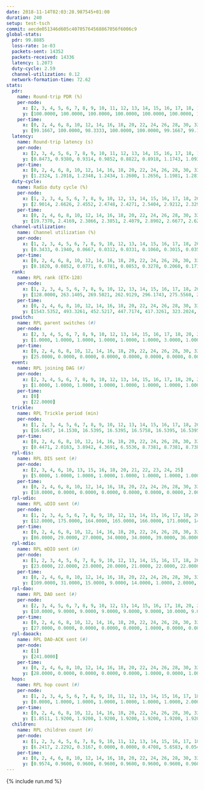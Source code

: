 ```yaml
---
date: 2018-11-14T02:03:28.987545+01:00
duration: 240
setup: test-tsch
commit: aecde051346d605c40705764568867056f6006c9
global-stats:
  pdr: 99.8885
  loss-rate: 1e-03
  packets-sent: 14352
  packets-received: 14336
  latency: 1.2073
  duty-cycle: 2.59
  channel-utilization: 0.12
  network-formation-time: 72.62
stats:
  pdr:
    name: Round-trip PDR (%)
    per-node:
      x: [2, 3, 4, 5, 6, 7, 8, 9, 10, 11, 12, 13, 14, 15, 16, 17, 18, 19, 20, 21, 22, 23, 24, 25]
      y: [100.0000, 100.0000, 100.0000, 100.0000, 100.0000, 100.0000, 100.0000, 100.0000, 100.0000, 100.0000, 99.4516, 100.0000, 99.8353, 100.0000, 100.0000, 99.6485, 99.8319, 100.0000, 100.0000, 100.0000, 99.8390, 99.8358, 99.6815, 99.1468]
    per-time:
      x: [0, 2, 4, 6, 8, 10, 12, 14, 16, 18, 20, 22, 24, 26, 28, 30, 32, 34, 36, 38, 40, 42, 44, 46, 48, 50, 52, 54, 56, 58, 60, 62, 64, 66, 68, 70, 72, 74, 76, 78, 80, 82, 84, 86, 88, 90, 92, 94, 96, 98, 100, 102, 104, 106, 108, 110, 112, 114, 116, 118, 120, 122, 124, 126, 128, 130, 132, 134, 136, 138, 140, 142, 144, 146, 148, 150, 152, 154, 156, 158, 160, 162, 164, 166, 168, 170, 172, 174, 176, 178, 180, 182, 184, 186, 188, 190, 192, 194, 196, 198, 200, 202, 204, 206, 208, 210, 212, 214, 216, 218, 220, 222, 224, 226, 228, 230, 232, 234, 236, 238, 240]
      y: [99.1667, 100.0000, 98.3333, 100.0000, 100.0000, 99.1667, 99.1667, 98.3333, 100.0000, 100.0000, 100.0000, 98.3471, 100.0000, 100.0000, 99.1667, 100.0000, 100.0000, 100.0000, 98.3333, 100.0000, 100.0000, 100.0000, 100.0000, 100.0000, 100.0000, 100.0000, 100.0000, 100.0000, 98.3193, 100.0000, 100.0000, 100.0000, 100.0000, 100.0000, 100.0000, 100.0000, 100.0000, 100.0000, 100.0000, 100.0000, 100.0000, 100.0000, 100.0000, 100.0000, 100.0000, 100.0000, 100.0000, 100.0000, 100.0000, 100.0000, 100.0000, 100.0000, 100.0000, 100.0000, 100.0000, 100.0000, 100.0000, 100.0000, 100.0000, 100.0000, 100.0000, 100.0000, 100.0000, 100.0000, 100.0000, 100.0000, 100.0000, 100.0000, 100.0000, 100.0000, 100.0000, 99.1667, 100.0000, 100.0000, 100.0000, 100.0000, 100.0000, 100.0000, 100.0000, 100.0000, 100.0000, 100.0000, 100.0000, 100.0000, 100.0000, 100.0000, 100.0000, 100.0000, 100.0000, 100.0000, 100.0000, 100.0000, 100.0000, 100.0000, 100.0000, 100.0000, 100.0000, 100.0000, 99.1667, 100.0000, 100.0000, 100.0000, 100.0000, 100.0000, 100.0000, 100.0000, 100.0000, 100.0000, 100.0000, 100.0000, 100.0000, 100.0000, 100.0000, 100.0000, 100.0000, 100.0000, 100.0000, 100.0000, 100.0000, 100.0000, null]
  latency:
    name: Round-trip latency (s)
    per-node:
      x: [2, 3, 4, 5, 6, 7, 8, 9, 10, 11, 12, 13, 14, 15, 16, 17, 18, 19, 20, 21, 22, 23, 24, 25]
      y: [0.8473, 0.9380, 0.9314, 0.9852, 0.8822, 0.8918, 1.1743, 1.0931, 1.0882, 1.2975, 1.1293, 1.0479, 1.3414, 1.1280, 1.1719, 1.2598, 1.4751, 1.4000, 1.3327, 1.3653, 1.3543, 1.5756, 1.6222, 1.6517]
    per-time:
      x: [0, 2, 4, 6, 8, 10, 12, 14, 16, 18, 20, 22, 24, 26, 28, 30, 32, 34, 36, 38, 40, 42, 44, 46, 48, 50, 52, 54, 56, 58, 60, 62, 64, 66, 68, 70, 72, 74, 76, 78, 80, 82, 84, 86, 88, 90, 92, 94, 96, 98, 100, 102, 104, 106, 108, 110, 112, 114, 116, 118, 120, 122, 124, 126, 128, 130, 132, 134, 136, 138, 140, 142, 144, 146, 148, 150, 152, 154, 156, 158, 160, 162, 164, 166, 168, 170, 172, 174, 176, 178, 180, 182, 184, 186, 188, 190, 192, 194, 196, 198, 200, 202, 204, 206, 208, 210, 212, 214, 216, 218, 220, 222, 224, 226, 228, 230, 232, 234, 236, 238, 240]
      y: [1.2324, 1.2018, 1.2348, 1.2434, 1.2600, 1.2656, 1.1981, 1.2814, 1.2326, 1.2766, 1.2684, 1.2580, 1.2107, 1.2098, 1.2650, 1.1962, 1.2008, 1.2038, 1.1821, 1.2068, 1.2207, 1.1959, 1.2078, 1.2135, 1.1931, 1.1872, 1.1954, 1.2173, 1.2746, 1.3470, 1.2352, 1.3052, 1.2624, 1.2369, 1.3354, 1.2604, 1.3049, 1.2775, 1.3157, 1.3255, 1.2817, 1.2700, 1.2763, 1.2083, 1.2203, 1.2159, 1.1321, 1.2156, 1.2228, 1.2189, 1.1934, 1.1855, 1.1575, 1.1736, 1.1967, 1.1881, 1.1782, 1.2330, 1.1955, 1.1855, 1.1913, 1.1456, 1.2079, 1.1686, 1.2602, 1.1874, 1.2677, 1.2286, 1.2111, 1.2936, 1.2353, 1.2772, 1.1898, 1.1622, 1.1724, 1.1516, 1.1739, 1.2062, 1.1941, 1.1825, 1.1714, 1.1733, 1.2026, 1.1312, 1.1807, 1.1749, 1.1698, 1.1531, 1.1343, 1.1674, 1.2499, 1.1705, 1.2306, 1.1687, 1.1995, 1.2057, 1.2101, 1.1986, 1.1612, 1.1828, 1.1946, 1.1902, 1.1790, 1.1674, 1.1702, 1.1365, 1.1251, 1.1785, 1.1640, 1.1576, 1.1664, 1.1322, 1.1471, 1.1575, 1.1355, 1.1389, 1.1470, 1.1758, 1.1785, 1.1985, null]
  duty-cycle:
    name: Radio duty cycle (%)
    per-node:
      x: [1, 2, 3, 4, 5, 6, 7, 8, 9, 10, 12, 13, 14, 15, 16, 17, 18, 20, 21, 22, 23, 24, 25]
      y: [2.9014, 2.6626, 2.4552, 2.4748, 2.4271, 2.5404, 2.9212, 2.3295, 2.4116, 2.5306, 2.5237, 2.6151, 2.4140, 2.7054, 2.4931, 2.4520, 2.6353, 2.4812, 2.4907, 2.5941, 2.6455, 2.5429, 2.4692]
    per-time:
      x: [0, 2, 4, 6, 8, 10, 12, 14, 16, 18, 20, 22, 24, 26, 28, 30, 32, 34, 36, 38, 40, 42, 44, 46, 48, 50, 52, 54, 56, 58, 60, 62, 64, 66, 68, 70, 72, 74, 76, 78, 80, 82, 84, 86, 88, 90, 92, 94, 96, 98, 100, 102, 104, 106, 108, 110, 112, 114, 116, 118, 120, 122, 124, 126, 128, 130, 132, 134, 136, 138, 140, 142, 144, 146, 148, 150, 152, 154, 156, 158, 160, 162, 164, 166, 168, 170, 172, 174, 176, 178, 180, 182, 184, 186, 188, 190, 192, 194, 196, 198, 200, 202, 204, 206, 208, 210, 212, 214, 216, 218, 220, 222, 224, 226, 228, 230, 232, 234, 236, 238]
      y: [19.7370, 2.4169, 2.3866, 2.3851, 2.4079, 2.8902, 2.6677, 2.6266, 2.5350, 2.3815, 2.3828, 2.3859, 2.3841, 2.3890, 2.4227, 2.4089, 2.4029, 2.3968, 2.4015, 2.3996, 2.3995, 2.3954, 2.3956, 2.4082, 2.4050, 2.3961, 2.3976, 2.4054, 2.4098, 2.4384, 2.4087, 2.3931, 2.4163, 2.3884, 2.4169, 2.4105, 2.4109, 2.4091, 2.4049, 2.4128, 2.4181, 2.4097, 2.4094, 2.4426, 2.4092, 2.4010, 2.3928, 2.3884, 2.4136, 2.4205, 2.4235, 2.4130, 2.3965, 2.3912, 2.4027, 2.4055, 2.3976, 2.4351, 2.4170, 2.4069, 2.4035, 2.4048, 2.4072, 2.4003, 2.3984, 2.4028, 2.4026, 2.4280, 2.3967, 2.4081, 2.4134, 2.4108, 2.4551, 2.4110, 2.4088, 2.4266, 2.4178, 2.4167, 2.4114, 2.4097, 2.4155, 2.4114, 2.4171, 2.4099, 2.4080, 2.4065, 2.4244, 2.4019, 2.3840, 2.3996, 2.6499, 2.6013, 2.5055, 2.5925, 2.4058, 2.4046, 2.3937, 2.4018, 2.4151, 2.4028, 2.4337, 2.4284, 2.4063, 2.4159, 2.4103, 2.4123, 2.3958, 2.3968, 2.4095, 2.4271, 2.4000, 2.4112, 2.4127, 2.4116, 2.4211, 2.4092, 2.4072, 2.4023, 2.4090, 2.4108]
  channel-utilization:
    name: Channel utilization (%)
    per-node:
      x: [1, 2, 3, 4, 5, 6, 7, 8, 9, 10, 12, 13, 14, 15, 16, 17, 18, 20, 21, 22, 23, 24, 25]
      y: [0.3433, 0.1940, 0.0667, 0.0312, 0.0331, 0.1060, 0.3015, 0.0351, 0.0328, 0.0372, 0.1026, 0.1099, 0.0338, 0.1604, 0.0443, 0.0418, 0.0873, 0.0339, 0.0325, 0.0674, 0.0310, 0.0314, 0.0307]
    per-time:
      x: [0, 2, 4, 6, 8, 10, 12, 14, 16, 18, 20, 22, 24, 26, 28, 30, 32, 34, 36, 38, 40, 42, 44, 46, 48, 50, 52, 54, 56, 58, 60, 62, 64, 66, 68, 70, 72, 74, 76, 78, 80, 82, 84, 86, 88, 90, 92, 94, 96, 98, 100, 102, 104, 106, 108, 110, 112, 114, 116, 118, 120, 122, 124, 126, 128, 130, 132, 134, 136, 138, 140, 142, 144, 146, 148, 150, 152, 154, 156, 158, 160, 162, 164, 166, 168, 170, 172, 174, 176, 178, 180, 182, 184, 186, 188, 190, 192, 194, 196, 198, 200, 202, 204, 206, 208, 210, 212, 214, 216, 218, 220, 222, 224, 226, 228, 230, 232, 234, 236, 238]
      y: [0.1020, 0.0852, 0.0771, 0.0781, 0.0853, 0.3278, 0.2060, 0.1719, 0.1334, 0.0780, 0.0769, 0.0832, 0.0786, 0.0807, 0.0941, 0.0841, 0.0827, 0.0801, 0.0832, 0.0827, 0.0845, 0.0794, 0.0806, 0.0854, 0.0827, 0.0802, 0.0829, 0.0846, 0.0898, 0.1021, 0.0861, 0.0781, 0.0874, 0.0756, 0.0884, 0.0868, 0.0864, 0.0871, 0.0847, 0.0859, 0.0875, 0.0852, 0.0845, 0.1000, 0.0866, 0.0837, 0.0798, 0.0777, 0.0882, 0.0911, 0.0910, 0.0867, 0.0809, 0.0777, 0.0839, 0.0850, 0.0821, 0.0967, 0.0894, 0.0846, 0.0833, 0.0830, 0.0855, 0.0825, 0.0821, 0.0830, 0.0828, 0.0932, 0.0788, 0.0836, 0.0867, 0.0874, 0.1072, 0.0853, 0.0850, 0.0928, 0.0885, 0.0866, 0.0853, 0.0869, 0.0895, 0.0862, 0.0895, 0.0855, 0.0843, 0.0838, 0.0926, 0.0829, 0.0757, 0.0836, 0.1945, 0.1454, 0.1319, 0.1387, 0.0826, 0.0853, 0.0803, 0.0849, 0.0888, 0.0839, 0.0972, 0.0942, 0.0841, 0.0874, 0.0859, 0.0887, 0.0802, 0.0805, 0.0877, 0.0931, 0.0826, 0.0855, 0.0853, 0.0871, 0.0923, 0.0837, 0.0862, 0.0843, 0.0852, 0.0882]
  rank:
    name: RPL rank (ETX-128)
    per-node:
      x: [1, 2, 3, 4, 5, 6, 7, 8, 9, 10, 12, 13, 14, 15, 16, 17, 18, 20, 21, 22, 23, 24, 25]
      y: [128.0000, 263.1405, 269.5021, 262.9129, 296.1743, 275.5560, 266.4647, 408.7737, 410.8506, 405.5000, 375.7390, 395.8050, 527.1815, 423.1070, 433.5519, 479.3648, 547.8468, 577.8512, 562.4545, 556.3086, 938.6393, 673.9754, 670.2910]
    per-time:
      x: [0, 2, 4, 6, 8, 10, 12, 14, 16, 18, 20, 22, 24, 26, 28, 30, 32, 34, 36, 38, 40, 42, 44, 46, 48, 50, 52, 54, 56, 58, 60, 62, 64, 66, 68, 70, 72, 74, 76, 78, 80, 82, 84, 86, 88, 90, 92, 94, 96, 98, 100, 102, 104, 106, 108, 110, 112, 114, 116, 118, 120, 122, 124, 126, 128, 130, 132, 134, 136, 138, 140, 142, 144, 146, 148, 150, 152, 154, 156, 158, 160, 162, 164, 166, 168, 170, 172, 174, 176, 178, 180, 182, 184, 186, 188, 190, 192, 194, 196, 198, 200, 202, 204, 206, 208, 210, 212, 214, 216, 218, 220, 222, 224, 226, 228, 230, 232, 234, 236, 238]
      y: [1543.5352, 493.3261, 452.5217, 447.7174, 417.3261, 323.2024, 295.5936, 270.9101, 279.4134, 414.5652, 410.1304, 415.6087, 430.8696, 428.9348, 428.1702, 423.8913, 426.5435, 428.5652, 426.8478, 435.0217, 432.1739, 427.9783, 423.0217, 422.9130, 428.2391, 430.2766, 424.7826, 426.5870, 430.1739, 434.3469, 427.0870, 426.0000, 423.9783, 423.6087, 420.0435, 422.1304, 418.3913, 419.0000, 421.5957, 418.0652, 417.2826, 418.1739, 419.1522, 439.4468, 431.8261, 425.7609, 422.6957, 420.2391, 430.6042, 424.6739, 426.0435, 421.7609, 423.2174, 421.5652, 419.5435, 419.0870, 421.5870, 421.1739, 424.0435, 430.2391, 426.3478, 423.6957, 425.3043, 426.5745, 424.3696, 425.2609, 426.5417, 423.9783, 423.5217, 424.2391, 423.8043, 428.7959, 452.7708, 439.8043, 439.4783, 440.8913, 439.2553, 442.7292, 438.0652, 438.1064, 435.4348, 433.1957, 427.2500, 429.1915, 424.4348, 427.7021, 427.3913, 424.6304, 431.2128, 429.1087, 286.2717, 274.2764, 275.0494, 283.0781, 422.2826, 427.6957, 428.9130, 434.8511, 434.6383, 428.3191, 436.6875, 425.1957, 418.6522, 416.7391, 417.5435, 423.9565, 421.6304, 420.2609, 419.1304, 436.8936, 427.3043, 423.8913, 424.0217, 422.6739, 425.7174, 427.5217, 429.6458, 425.3191, 423.8478, 424.8261]
  pswitch:
    name: RPL parent switches (#)
    per-node:
      x: [2, 3, 4, 5, 6, 7, 8, 9, 10, 12, 13, 14, 15, 16, 17, 18, 20, 21, 22, 23, 24, 25]
      y: [1.0000, 1.0000, 1.0000, 1.0000, 1.0000, 1.0000, 3.0000, 1.0000, 2.0000, 9.0000, 1.0000, 8.0000, 3.0000, 1.0000, 4.0000, 8.0000, 2.0000, 2.0000, 3.0000, 4.0000, 4.0000, 4.0000]
    per-time:
      x: [0, 2, 4, 6, 8, 10, 12, 14, 16, 18, 20, 22, 24, 26, 28, 30, 32, 34, 36, 38, 40, 42, 44, 46, 48, 50, 52, 54, 56, 58, 60, 62, 64, 66, 68, 70, 72, 74, 76, 78, 80, 82, 84, 86, 88, 90, 92, 94, 96, 98, 100, 102, 104, 106, 108, 110, 112, 114, 116, 118, 120, 122, 124, 126, 128, 130, 132, 134, 136, 138, 140, 142, 144, 146, 148, 150, 152, 154, 156, 158, 160, 162, 164, 166, 168, 170, 172, 174, 176, 178, 180, 182, 184, 186, 188, 190, 192, 194, 196, 198, 200, 202, 204, 206, 208, 210, 212, 214, 216, 218, 220, 222, 224, 226, 228, 230, 232, 234]
      y: [25.0000, 0.0000, 0.0000, 0.0000, 0.0000, 0.0000, 0.0000, 0.0000, 1.0000, 0.0000, 0.0000, 0.0000, 0.0000, 0.0000, 1.0000, 0.0000, 0.0000, 0.0000, 0.0000, 0.0000, 0.0000, 0.0000, 0.0000, 0.0000, 0.0000, 1.0000, 0.0000, 0.0000, 0.0000, 3.0000, 0.0000, 0.0000, 0.0000, 0.0000, 0.0000, 0.0000, 0.0000, 0.0000, 1.0000, 0.0000, 0.0000, 0.0000, 0.0000, 1.0000, 0.0000, 0.0000, 0.0000, 0.0000, 2.0000, 0.0000, 0.0000, 0.0000, 0.0000, 0.0000, 0.0000, 0.0000, 0.0000, 0.0000, 0.0000, 0.0000, 0.0000, 0.0000, 0.0000, 1.0000, 0.0000, 0.0000, 2.0000, 0.0000, 0.0000, 0.0000, 0.0000, 3.0000, 2.0000, 0.0000, 0.0000, 0.0000, 1.0000, 2.0000, 0.0000, 1.0000, 0.0000, 0.0000, 2.0000, 1.0000, 0.0000, 1.0000, 0.0000, 0.0000, 1.0000, 0.0000, 0.0000, 3.0000, 1.0000, 0.0000, 0.0000, 0.0000, 0.0000, 1.0000, 1.0000, 1.0000, 2.0000, 0.0000, 0.0000, 0.0000, 0.0000, 0.0000, 0.0000, 0.0000, 0.0000, 1.0000, 0.0000, 0.0000, 0.0000, 0.0000, 0.0000, 0.0000, 2.0000, 1.0000]
  event:
    name: RPL joining DAG (#)
    per-node:
      x: [2, 3, 4, 5, 6, 7, 8, 9, 10, 12, 13, 14, 15, 16, 17, 18, 20, 21, 22, 23, 24, 25]
      y: [1.0000, 1.0000, 1.0000, 1.0000, 1.0000, 1.0000, 1.0000, 1.0000, 1.0000, 1.0000, 1.0000, 1.0000, 1.0000, 1.0000, 1.0000, 1.0000, 1.0000, 1.0000, 1.0000, 1.0000, 1.0000, 1.0000]
    per-time:
      x: [0]
      y: [22.0000]
  trickle:
    name: RPL Trickle period (min)
    per-node:
      x: [1, 2, 3, 4, 5, 6, 7, 8, 9, 10, 12, 13, 14, 15, 16, 17, 18, 20, 21, 22, 23, 24, 25]
      y: [16.6457, 14.1530, 16.5395, 16.5395, 16.5758, 16.5395, 16.5395, 16.5129, 16.5395, 16.4977, 16.5696, 16.5395, 16.6012, 16.5382, 16.5304, 16.5868, 16.4836, 16.4590, 16.5290, 16.5329, 16.5345, 16.5345, 16.5345]
    per-time:
      x: [0, 2, 4, 6, 8, 10, 12, 14, 16, 18, 20, 22, 24, 26, 28, 30, 32, 34, 36, 38, 40, 42, 44, 46, 48, 50, 52, 54, 56, 58, 60, 62, 64, 66, 68, 70, 72, 74, 76, 78, 80, 82, 84, 86, 88, 90, 92, 94, 96, 98, 100, 102, 104, 106, 108, 110, 112, 114, 116, 118, 120, 122, 124, 126, 128, 130, 132, 134, 136, 138, 140, 142, 144, 146, 148, 150, 152, 154, 156, 158, 160, 162, 164, 166, 168, 170, 172, 174, 176, 178, 180, 182, 184, 186, 188, 190, 192, 194, 196, 198, 200, 202, 204, 206, 208, 210, 212, 214, 216, 218, 220, 222, 224, 226, 228, 230, 232, 234, 236, 238]
      y: [0.4471, 2.0183, 3.8942, 4.3691, 6.5536, 8.7381, 8.7381, 8.7381, 15.4312, 17.4763, 17.4763, 17.4763, 17.4763, 17.4763, 17.4763, 17.4763, 17.4763, 17.4763, 17.4763, 17.4763, 17.4763, 17.4763, 17.4763, 17.4763, 17.4763, 17.4763, 17.4763, 17.4763, 17.4763, 17.4763, 17.4763, 17.4763, 17.4763, 17.4763, 17.4763, 17.4763, 17.4763, 17.4763, 17.4763, 17.4763, 17.4763, 17.4763, 17.4763, 17.4763, 17.4763, 17.4763, 17.4763, 17.4763, 17.4763, 17.4763, 17.4763, 17.4763, 17.4763, 17.4763, 17.4763, 17.4763, 17.4763, 17.4763, 17.4763, 17.4763, 17.4763, 17.4763, 17.4763, 17.4763, 17.4763, 17.4763, 17.4763, 17.4763, 17.4763, 17.4763, 17.4763, 17.4763, 17.4763, 17.4763, 17.4763, 17.4763, 17.4763, 17.4763, 17.4763, 17.4763, 17.4763, 17.4763, 17.4763, 17.4763, 17.4763, 17.4763, 17.4763, 17.4763, 17.4763, 17.4763, 17.4763, 17.4763, 17.4763, 17.4763, 17.4763, 17.4763, 17.4763, 17.4763, 17.4763, 17.4763, 17.4763, 17.4763, 17.4763, 17.4763, 17.4763, 17.4763, 17.4763, 17.4763, 17.4763, 17.4763, 17.4763, 17.4763, 17.4763, 17.4763, 17.4763, 17.4763, 17.4763, 17.4763, 17.4763, 17.4763]
  rpl-dis:
    name: RPL DIS sent (#)
    per-node:
      x: [2, 3, 4, 6, 10, 13, 15, 16, 18, 20, 21, 22, 23, 24, 25]
      y: [5.0000, 1.0000, 1.0000, 1.0000, 1.0000, 1.0000, 1.0000, 1.0000, 2.0000, 1.0000, 2.0000, 1.0000, 2.0000, 1.0000, 2.0000]
    per-time:
      x: [0, 2, 4, 6, 8, 10, 12, 14, 16, 18, 20, 22, 24, 26, 28, 30, 32, 34, 36, 38, 40, 42, 44, 46, 48, 50, 52, 54, 56, 58, 60, 62, 64, 66, 68, 70, 72, 74, 76, 78, 80, 82, 84, 86, 88, 90, 92, 94, 96, 98, 100, 102, 104, 106, 108, 110, 112, 114, 116, 118, 120, 122, 124, 126, 128, 130, 132, 134, 136, 138, 140, 142, 144, 146, 148, 150, 152, 154, 156, 158, 160, 162, 164, 166, 168, 170, 172, 174, 176, 178, 180, 182, 184, 186]
      y: [18.0000, 0.0000, 0.0000, 0.0000, 0.0000, 0.0000, 0.0000, 2.0000, 0.0000, 0.0000, 0.0000, 0.0000, 0.0000, 0.0000, 0.0000, 0.0000, 0.0000, 0.0000, 0.0000, 0.0000, 0.0000, 0.0000, 0.0000, 0.0000, 0.0000, 0.0000, 0.0000, 0.0000, 0.0000, 0.0000, 0.0000, 0.0000, 0.0000, 0.0000, 0.0000, 0.0000, 0.0000, 0.0000, 0.0000, 0.0000, 0.0000, 0.0000, 0.0000, 0.0000, 0.0000, 0.0000, 0.0000, 0.0000, 0.0000, 0.0000, 0.0000, 0.0000, 0.0000, 0.0000, 0.0000, 0.0000, 0.0000, 0.0000, 0.0000, 0.0000, 0.0000, 0.0000, 0.0000, 0.0000, 0.0000, 0.0000, 0.0000, 0.0000, 0.0000, 0.0000, 0.0000, 0.0000, 0.0000, 0.0000, 0.0000, 0.0000, 0.0000, 0.0000, 0.0000, 0.0000, 0.0000, 0.0000, 0.0000, 0.0000, 0.0000, 0.0000, 0.0000, 0.0000, 0.0000, 0.0000, 0.0000, 0.0000, 2.0000, 1.0000]
  rpl-udio:
    name: RPL uDIO sent (#)
    per-node:
      x: [1, 2, 3, 4, 5, 6, 7, 8, 9, 10, 12, 13, 14, 15, 16, 17, 18, 20, 21, 22, 23, 24, 25]
      y: [12.0000, 175.0000, 164.0000, 165.0000, 166.0000, 171.0000, 149.0000, 162.0000, 165.0000, 172.0000, 167.0000, 156.0000, 164.0000, 152.0000, 169.0000, 164.0000, 170.0000, 165.0000, 161.0000, 167.0000, 167.0000, 171.0000, 168.0000]
    per-time:
      x: [0, 2, 4, 6, 8, 10, 12, 14, 16, 18, 20, 22, 24, 26, 28, 30, 32, 34, 36, 38, 40, 42, 44, 46, 48, 50, 52, 54, 56, 58, 60, 62, 64, 66, 68, 70, 72, 74, 76, 78, 80, 82, 84, 86, 88, 90, 92, 94, 96, 98, 100, 102, 104, 106, 108, 110, 112, 114, 116, 118, 120, 122, 124, 126, 128, 130, 132, 134, 136, 138, 140, 142, 144, 146, 148, 150, 152, 154, 156, 158, 160, 162, 164, 166, 168, 170, 172, 174, 176, 178, 180, 182, 184, 186, 188, 190, 192, 194, 196, 198, 200, 202, 204, 206, 208, 210, 212, 214, 216, 218, 220, 222, 224, 226, 228, 230, 232, 234, 236, 238, 240]
      y: [86.0000, 29.0000, 27.0000, 34.0000, 34.0000, 39.0000, 36.0000, 29.0000, 31.0000, 26.0000, 33.0000, 33.0000, 33.0000, 27.0000, 31.0000, 28.0000, 32.0000, 26.0000, 30.0000, 33.0000, 31.0000, 24.0000, 31.0000, 29.0000, 26.0000, 31.0000, 29.0000, 32.0000, 31.0000, 26.0000, 28.0000, 28.0000, 28.0000, 25.0000, 33.0000, 31.0000, 30.0000, 29.0000, 36.0000, 28.0000, 32.0000, 32.0000, 27.0000, 32.0000, 26.0000, 32.0000, 31.0000, 29.0000, 28.0000, 33.0000, 32.0000, 28.0000, 33.0000, 29.0000, 37.0000, 26.0000, 31.0000, 28.0000, 30.0000, 29.0000, 29.0000, 29.0000, 25.0000, 30.0000, 28.0000, 29.0000, 28.0000, 23.0000, 29.0000, 29.0000, 29.0000, 31.0000, 35.0000, 27.0000, 28.0000, 32.0000, 28.0000, 31.0000, 27.0000, 30.0000, 27.0000, 28.0000, 27.0000, 32.0000, 28.0000, 30.0000, 30.0000, 28.0000, 26.0000, 25.0000, 48.0000, 33.0000, 36.0000, 32.0000, 28.0000, 31.0000, 28.0000, 29.0000, 31.0000, 25.0000, 32.0000, 30.0000, 31.0000, 26.0000, 27.0000, 30.0000, 31.0000, 26.0000, 30.0000, 33.0000, 26.0000, 27.0000, 30.0000, 32.0000, 29.0000, 33.0000, 28.0000, 29.0000, 29.0000, 30.0000, 6.0000]
  rpl-mdio:
    name: RPL mDIO sent (#)
    per-node:
      x: [1, 2, 3, 4, 5, 6, 7, 8, 9, 10, 12, 13, 14, 15, 16, 17, 18, 20, 21, 22, 23, 24, 25]
      y: [23.0000, 22.0000, 23.0000, 20.0000, 21.0000, 22.0000, 22.0000, 22.0000, 20.0000, 20.0000, 22.0000, 21.0000, 21.0000, 22.0000, 20.0000, 21.0000, 22.0000, 21.0000, 20.0000, 21.0000, 20.0000, 20.0000, 21.0000]
    per-time:
      x: [0, 2, 4, 6, 8, 10, 12, 14, 16, 18, 20, 22, 24, 26, 28, 30, 32, 34, 36, 38, 40, 42, 44, 46, 48, 50, 52, 54, 56, 58, 60, 62, 64, 66, 68, 70, 72, 74, 76, 78, 80, 82, 84, 86, 88, 90, 92, 94, 96, 98, 100, 102, 104, 106, 108, 110, 112, 114, 116, 118, 120, 122, 124, 126, 128, 130, 132, 134, 136, 138, 140, 142, 144, 146, 148, 150, 152, 154, 156, 158, 160, 162, 164, 166, 168, 170, 172, 174, 176, 178, 180, 182, 184, 186, 188, 190, 192, 194, 196, 198, 200, 202, 204, 206, 208, 210, 212, 214, 216, 218, 220, 222, 224, 226, 228, 230, 232, 234, 236, 238, 240]
      y: [109.0000, 31.0000, 15.0000, 9.0000, 14.0000, 1.0000, 2.0000, 10.0000, 10.0000, 0.0000, 0.0000, 0.0000, 0.0000, 5.0000, 4.0000, 5.0000, 7.0000, 2.0000, 0.0000, 0.0000, 0.0000, 0.0000, 7.0000, 3.0000, 7.0000, 5.0000, 1.0000, 0.0000, 0.0000, 0.0000, 1.0000, 7.0000, 6.0000, 5.0000, 4.0000, 0.0000, 0.0000, 0.0000, 0.0000, 4.0000, 4.0000, 4.0000, 7.0000, 4.0000, 0.0000, 0.0000, 0.0000, 0.0000, 4.0000, 4.0000, 7.0000, 7.0000, 1.0000, 0.0000, 0.0000, 0.0000, 0.0000, 6.0000, 8.0000, 3.0000, 5.0000, 1.0000, 0.0000, 0.0000, 0.0000, 3.0000, 5.0000, 5.0000, 3.0000, 7.0000, 0.0000, 0.0000, 0.0000, 1.0000, 3.0000, 7.0000, 1.0000, 5.0000, 6.0000, 0.0000, 0.0000, 0.0000, 0.0000, 4.0000, 5.0000, 6.0000, 5.0000, 3.0000, 0.0000, 0.0000, 1.0000, 0.0000, 0.0000, 8.0000, 6.0000, 8.0000, 0.0000, 0.0000, 0.0000, 1.0000, 1.0000, 4.0000, 9.0000, 3.0000, 4.0000, 1.0000, 0.0000, 0.0000, 0.0000, 3.0000, 2.0000, 6.0000, 7.0000, 5.0000, 0.0000, 0.0000, 0.0000, 0.0000, 5.0000, 4.0000, 1.0000]
  rpl-dao:
    name: RPL DAO sent (#)
    per-node:
      x: [2, 3, 4, 5, 6, 7, 8, 9, 10, 12, 13, 14, 15, 16, 17, 18, 20, 21, 22, 23, 24, 25]
      y: [10.0000, 9.0000, 9.0000, 9.0000, 9.0000, 9.0000, 10.0000, 9.0000, 9.0000, 12.0000, 9.0000, 12.0000, 10.0000, 9.0000, 11.0000, 15.0000, 10.0000, 11.0000, 10.0000, 10.0000, 11.0000, 11.0000]
    per-time:
      x: [0, 2, 4, 6, 8, 10, 12, 14, 16, 18, 20, 22, 24, 26, 28, 30, 32, 34, 36, 38, 40, 42, 44, 46, 48, 50, 52, 54, 56, 58, 60, 62, 64, 66, 68, 70, 72, 74, 76, 78, 80, 82, 84, 86, 88, 90, 92, 94, 96, 98, 100, 102, 104, 106, 108, 110, 112, 114, 116, 118, 120, 122, 124, 126, 128, 130, 132, 134, 136, 138, 140, 142, 144, 146, 148, 150, 152, 154, 156, 158, 160, 162, 164, 166, 168, 170, 172, 174, 176, 178, 180, 182, 184, 186, 188, 190, 192, 194, 196, 198, 200, 202, 204, 206, 208, 210, 212, 214, 216, 218, 220, 222, 224, 226, 228, 230, 232, 234, 236, 238]
      y: [27.0000, 0.0000, 0.0000, 0.0000, 0.0000, 1.0000, 0.0000, 0.0000, 1.0000, 0.0000, 0.0000, 0.0000, 0.0000, 0.0000, 19.0000, 1.0000, 0.0000, 0.0000, 0.0000, 0.0000, 1.0000, 0.0000, 0.0000, 1.0000, 0.0000, 1.0000, 0.0000, 0.0000, 14.0000, 8.0000, 0.0000, 0.0000, 0.0000, 0.0000, 1.0000, 0.0000, 0.0000, 1.0000, 1.0000, 1.0000, 0.0000, 0.0000, 3.0000, 16.0000, 0.0000, 0.0000, 0.0000, 0.0000, 3.0000, 0.0000, 0.0000, 1.0000, 0.0000, 1.0000, 1.0000, 0.0000, 0.0000, 16.0000, 0.0000, 0.0000, 0.0000, 0.0000, 2.0000, 2.0000, 0.0000, 1.0000, 2.0000, 1.0000, 1.0000, 0.0000, 0.0000, 13.0000, 5.0000, 0.0000, 0.0000, 0.0000, 1.0000, 3.0000, 0.0000, 1.0000, 2.0000, 2.0000, 2.0000, 1.0000, 0.0000, 2.0000, 11.0000, 0.0000, 1.0000, 0.0000, 1.0000, 4.0000, 1.0000, 0.0000, 2.0000, 2.0000, 0.0000, 1.0000, 1.0000, 2.0000, 12.0000, 0.0000, 1.0000, 0.0000, 1.0000, 1.0000, 1.0000, 0.0000, 1.0000, 3.0000, 0.0000, 1.0000, 0.0000, 1.0000, 10.0000, 3.0000, 1.0000, 1.0000, 0.0000, 1.0000]
  rpl-daoack:
    name: RPL DAO-ACK sent (#)
    per-node:
      x: [1]
      y: [241.0000]
    per-time:
      x: [0, 2, 4, 6, 8, 10, 12, 14, 16, 18, 20, 22, 24, 26, 28, 30, 32, 34, 36, 38, 40, 42, 44, 46, 48, 50, 52, 54, 56, 58, 60, 62, 64, 66, 68, 70, 72, 74, 76, 78, 80, 82, 84, 86, 88, 90, 92, 94, 96, 98, 100, 102, 104, 106, 108, 110, 112, 114, 116, 118, 120, 122, 124, 126, 128, 130, 132, 134, 136, 138, 140, 142, 144, 146, 148, 150, 152, 154, 156, 158, 160, 162, 164, 166, 168, 170, 172, 174, 176, 178, 180, 182, 184, 186, 188, 190, 192, 194, 196, 198, 200, 202, 204, 206, 208, 210, 212, 214, 216, 218, 220, 222, 224, 226, 228, 230, 232, 234, 236, 238]
      y: [28.0000, 0.0000, 0.0000, 0.0000, 0.0000, 1.0000, 0.0000, 1.0000, 1.0000, 0.0000, 0.0000, 0.0000, 0.0000, 0.0000, 20.0000, 1.0000, 0.0000, 0.0000, 0.0000, 0.0000, 1.0000, 1.0000, 0.0000, 1.0000, 0.0000, 1.0000, 0.0000, 0.0000, 14.0000, 9.0000, 0.0000, 0.0000, 0.0000, 0.0000, 1.0000, 1.0000, 0.0000, 1.0000, 1.0000, 0.0000, 1.0000, 0.0000, 3.0000, 16.0000, 0.0000, 0.0000, 0.0000, 0.0000, 3.0000, 0.0000, 1.0000, 1.0000, 0.0000, 1.0000, 1.0000, 0.0000, 0.0000, 17.0000, 0.0000, 0.0000, 0.0000, 0.0000, 3.0000, 2.0000, 0.0000, 1.0000, 2.0000, 1.0000, 1.0000, 0.0000, 0.0000, 13.0000, 6.0000, 0.0000, 0.0000, 0.0000, 1.0000, 3.0000, 0.0000, 1.0000, 2.0000, 2.0000, 2.0000, 1.0000, 0.0000, 2.0000, 13.0000, 0.0000, 1.0000, 0.0000, 1.0000, 4.0000, 1.0000, 0.0000, 2.0000, 2.0000, 0.0000, 1.0000, 1.0000, 2.0000, 13.0000, 1.0000, 1.0000, 0.0000, 1.0000, 1.0000, 2.0000, 0.0000, 1.0000, 3.0000, 0.0000, 1.0000, 0.0000, 1.0000, 11.0000, 3.0000, 2.0000, 1.0000, 0.0000, 1.0000]
  hops:
    name: RPL hop count (#)
    per-node:
      x: [1, 2, 3, 4, 5, 6, 7, 8, 9, 10, 11, 12, 13, 14, 15, 16, 17, 18, 19, 20, 21, 22, 23, 24, 25]
      y: [0.0000, 1.0000, 1.0000, 1.0000, 1.0000, 1.0000, 1.0000, 2.0000, 2.0000, 2.0000, 2.0000, 1.7583, 2.0000, 2.7667, 2.0000, 2.0000, 2.3375, 2.9167, 3.0000, 3.0000, 3.0000, 3.0000, 3.8828, 3.9205, 3.9205]
    per-time:
      x: [0, 2, 4, 6, 8, 10, 12, 14, 16, 18, 20, 22, 24, 26, 28, 30, 32, 34, 36, 38, 40, 42, 44, 46, 48, 50, 52, 54, 56, 58, 60, 62, 64, 66, 68, 70, 72, 74, 76, 78, 80, 82, 84, 86, 88, 90, 92, 94, 96, 98, 100, 102, 104, 106, 108, 110, 112, 114, 116, 118, 120, 122, 124, 126, 128, 130, 132, 134, 136, 138, 140, 142, 144, 146, 148, 150, 152, 154, 156, 158, 160, 162, 164, 166, 168, 170, 172, 174, 176, 178, 180, 182, 184, 186, 188, 190, 192, 194, 196, 198, 200, 202, 204, 206, 208, 210, 212, 214, 216, 218, 220, 222, 224, 226, 228, 230, 232, 234, 236, 238]
      y: [1.8511, 1.9200, 1.9200, 1.9200, 1.9200, 1.9200, 1.9200, 1.9200, 1.9200, 1.9200, 1.9200, 1.9200, 1.9200, 1.9200, 2.0000, 2.0800, 2.0800, 2.0800, 2.0800, 2.0800, 2.0800, 2.0800, 2.0800, 2.0800, 2.0800, 2.0800, 2.0800, 2.0800, 2.0800, 2.1600, 2.1600, 2.1600, 2.1600, 2.1600, 2.1600, 2.1600, 2.1600, 2.1600, 2.1600, 2.1600, 2.1600, 2.1600, 2.1600, 2.1600, 2.1600, 2.1600, 2.1600, 2.1600, 2.1600, 2.1600, 2.1600, 2.1600, 2.1600, 2.1600, 2.1600, 2.1600, 2.1600, 2.1600, 2.1600, 2.1600, 2.1600, 2.1600, 2.1600, 2.1600, 2.1600, 2.1600, 2.1600, 2.1600, 2.1600, 2.1600, 2.1600, 2.1600, 2.3200, 2.3200, 2.3200, 2.3200, 2.2800, 2.2400, 2.2400, 2.2400, 2.2400, 2.2400, 2.2000, 2.2000, 2.2000, 2.2000, 2.2000, 2.2000, 2.2000, 2.2000, 2.2000, 2.1800, 2.1600, 2.1600, 2.1600, 2.1600, 2.1600, 2.1600, 2.1733, 2.2000, 2.2000, 2.2000, 2.2000, 2.2000, 2.2000, 2.2000, 2.2000, 2.2000, 2.2000, 2.2000, 2.2000, 2.2000, 2.2000, 2.2000, 2.2000, 2.1800, 2.1600, 2.1600, 2.1600, 2.1600]
  children:
    name: RPL children count (#)
    per-node:
      x: [1, 2, 3, 4, 5, 6, 7, 8, 9, 10, 11, 12, 13, 14, 15, 16, 17, 18, 19, 20, 21, 22, 23, 24, 25]
      y: [6.2417, 2.2292, 0.3167, 0.0000, 0.0000, 0.4708, 5.6583, 0.0542, 0.0000, 0.1708, 0.0000, 1.0250, 2.1083, 0.0042, 2.3333, 0.2458, 0.1417, 1.7458, 0.1042, 0.0000, 0.0667, 1.0708, 0.0000, 0.0000, 0.0000]
    per-time:
      x: [0, 2, 4, 6, 8, 10, 12, 14, 16, 18, 20, 22, 24, 26, 28, 30, 32, 34, 36, 38, 40, 42, 44, 46, 48, 50, 52, 54, 56, 58, 60, 62, 64, 66, 68, 70, 72, 74, 76, 78, 80, 82, 84, 86, 88, 90, 92, 94, 96, 98, 100, 102, 104, 106, 108, 110, 112, 114, 116, 118, 120, 122, 124, 126, 128, 130, 132, 134, 136, 138, 140, 142, 144, 146, 148, 150, 152, 154, 156, 158, 160, 162, 164, 166, 168, 170, 172, 174, 176, 178, 180, 182, 184, 186, 188, 190, 192, 194, 196, 198, 200, 202, 204, 206, 208, 210, 212, 214, 216, 218, 220, 222, 224, 226, 228, 230, 232, 234, 236, 238]
      y: [0.9574, 0.9600, 0.9600, 0.9600, 0.9600, 0.9600, 0.9600, 0.9600, 0.9600, 0.9600, 0.9600, 0.9600, 0.9600, 0.9600, 0.9600, 0.9600, 0.9600, 0.9600, 0.9600, 0.9600, 0.9600, 0.9600, 0.9600, 0.9600, 0.9600, 0.9600, 0.9600, 0.9600, 0.9600, 0.9600, 0.9600, 0.9600, 0.9600, 0.9600, 0.9600, 0.9600, 0.9600, 0.9600, 0.9600, 0.9600, 0.9600, 0.9600, 0.9600, 0.9600, 0.9600, 0.9600, 0.9600, 0.9600, 0.9600, 0.9600, 0.9600, 0.9600, 0.9600, 0.9600, 0.9600, 0.9600, 0.9600, 0.9600, 0.9600, 0.9600, 0.9600, 0.9600, 0.9600, 0.9600, 0.9600, 0.9600, 0.9600, 0.9600, 0.9600, 0.9600, 0.9600, 0.9600, 0.9600, 0.9600, 0.9600, 0.9600, 0.9600, 0.9600, 0.9600, 0.9600, 0.9600, 0.9600, 0.9600, 0.9600, 0.9600, 0.9600, 0.9600, 0.9600, 0.9600, 0.9600, 0.9600, 0.9600, 0.9600, 0.9600, 0.9600, 0.9600, 0.9600, 0.9600, 0.9600, 0.9600, 0.9600, 0.9600, 0.9600, 0.9600, 0.9600, 0.9600, 0.9600, 0.9600, 0.9600, 0.9600, 0.9600, 0.9600, 0.9600, 0.9600, 0.9600, 0.9600, 0.9600, 0.9600, 0.9600, 0.9600]
---
```


{% include run.md %}
